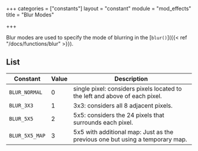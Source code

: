 +++
categories = ["constants"]
layout = "constant"
module = "mod_effects"
title = "Blur Modes"

+++

Blur modes are used to specify the mode of blurring in the [`blur()`]({{< ref "/docs/functions/blur" >}}).

## List

| Constant | Value | Description |
|---|---|---|
| `BLUR_NORMAL` | 0 | single pixel: considers pixels located to the left and above of each pixel. |
| `BLUR_3X3` | 1 | 3x3: considers all 8 adjacent pixels. |
| `BLUR_5X5` | 2 | 5x5: considers the 24 pixels that surrounds each pixel. |
| `BLUR_5X5_MAP` | 3 | 5x5 with additional map: Just as the previous one but using a temporary map. |
